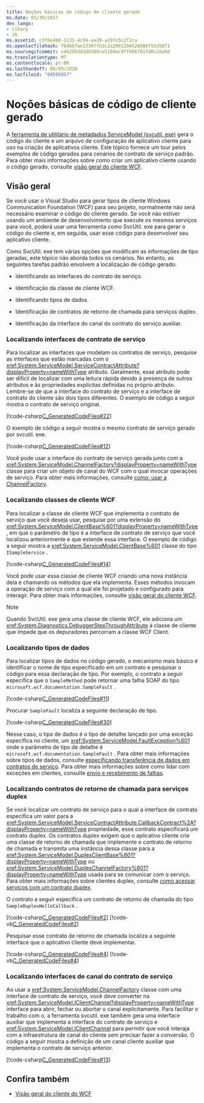 ```yaml
---
title: Noções básicas de código de cliente gerado
ms.date: 03/30/2017
dev_langs:
- csharp
- vb
ms.assetid: c3f6e4b0-1131-4c94-aa39-a197c5c2f2ca
ms.openlocfilehash: f04b67ae13307fb3c2a2981204526880f55d58f1
ms.sourcegitcommit: cdb295dd1db589ce5169ac9ff096f01fd0c2da9d
ms.translationtype: MT
ms.contentlocale: pt-BR
ms.lasthandoff: 06/09/2020
ms.locfileid: "84595057"
---
```

# <a name="understanding-generated-client-code"></a>Noções básicas de código de cliente gerado
A [ferramenta de utilitário de metadados ServiceModel (svcutil. exe)](../servicemodel-metadata-utility-tool-svcutil-exe.md) gera o código do cliente e um arquivo de configuração de aplicativo cliente para uso na criação de aplicativos cliente. Este tópico fornece um tour pelos exemplos de código gerados para cenários de contrato de serviço padrão. Para obter mais informações sobre como criar um aplicativo cliente usando o código gerado, consulte [visão geral do cliente WCF](../wcf-client-overview.md).  
  
## <a name="overview"></a>Visão geral  
 Se você usar o Visual Studio para gerar tipos de cliente Windows Communication Foundation (WCF) para seu projeto, normalmente não será necessário examinar o código do cliente gerado. Se você não estiver usando um ambiente de desenvolvimento que execute os mesmos serviços para você, poderá usar uma ferramenta como SvcUtil. exe para gerar o código do cliente e, em seguida, usar esse código para desenvolver seu aplicativo cliente.  
  
 Como SvcUtil. exe tem várias opções que modificam as informações de tipo geradas, este tópico não aborda todos os cenários. No entanto, as seguintes tarefas padrão envolvem a localização de código gerado:  
  
- Identificando as interfaces do contrato de serviço.  
  
- Identificação da classe de cliente WCF.  
  
- Identificando tipos de dados.  
  
- Identificação de contratos de retorno de chamada para serviços duplex.  
  
- Identificação da interface do canal do contrato do serviço auxiliar.  
  
### <a name="finding-service-contract-interfaces"></a>Localizando interfaces de contrato de serviço  
 Para localizar as interfaces que modelam os contratos de serviço, pesquise as interfaces que estão marcadas com o <xref:System.ServiceModel.ServiceContractAttribute?displayProperty=nameWithType> atributo. Geralmente, esse atributo pode ser difícil de localizar com uma leitura rápida devido à presença de outros atributos e às propriedades explícitas definidas no próprio atributo. Lembre-se de que a interface do contrato de serviço e a interface de contrato do cliente são dois tipos diferentes. O exemplo de código a seguir mostra o contrato de serviço original.  
  
 [!code-csharp[C_GeneratedCodeFiles#22](../../../../samples/snippets/csharp/VS_Snippets_CFX/c_generatedcodefiles/cs/proxycode.cs#22)]  
  
 O exemplo de código a seguir mostra o mesmo contrato de serviço gerado por svcutil. exe.  
  
 [!code-csharp[C_GeneratedCodeFiles#12](../../../../samples/snippets/csharp/VS_Snippets_CFX/c_generatedcodefiles/cs/proxycode.cs#12)]  
  
 Você pode usar a interface do contrato de serviço gerada junto com a <xref:System.ServiceModel.ChannelFactory?displayProperty=nameWithType> classe para criar um objeto de canal do WCF com o qual invocar operações de serviço. Para obter mais informações, consulte [como: usar a ChannelFactory](how-to-use-the-channelfactory.md).  
  
### <a name="finding-wcf-client-classes"></a>Localizando classes de cliente WCF  
 Para localizar a classe de cliente WCF que implementa o contrato de serviço que você deseja usar, pesquise por uma extensão do <xref:System.ServiceModel.ClientBase%601?displayProperty=nameWithType> , em que o parâmetro de tipo é a interface de contrato de serviço que você localizou anteriormente e que estende essa interface. O exemplo de código a seguir mostra a <xref:System.ServiceModel.ClientBase%601> classe do tipo `ISampleService` .  
  
 [!code-csharp[C_GeneratedCodeFiles#14](../../../../samples/snippets/csharp/VS_Snippets_CFX/c_generatedcodefiles/cs/proxycode.cs#14)]  
  
 Você pode usar essa classe de cliente WCF criando uma nova instância dela e chamando os métodos que ela implementa. Esses métodos invocam a operação de serviço com a qual ele foi projetado e configurado para interagir. Para obter mais informações, consulte [visão geral do cliente WCF](../wcf-client-overview.md).  
  
> [!NOTE]
> Quando SvcUtil. exe gera uma classe de cliente WCF, ele adiciona um <xref:System.Diagnostics.DebuggerStepThroughAttribute> à classe de cliente que impede que os depuradores percorram a classe WCF Client.  
  
### <a name="finding-data-types"></a>Localizando tipos de dados  
 Para localizar tipos de dados no código gerado, o mecanismo mais básico é identificar o nome de tipo especificado em um contrato e pesquisar o código para essa declaração de tipo. Por exemplo, o contrato a seguir especifica que o `SampleMethod` pode retornar uma falha SOAP do tipo `microsoft.wcf.documentation.SampleFault` .  
  
 [!code-csharp[C_GeneratedCodeFiles#11](../../../../samples/snippets/csharp/VS_Snippets_CFX/c_generatedcodefiles/cs/proxycode.cs#11)]  
  
 Procurar `SampleFault` localiza a seguinte declaração de tipo.  
  
 [!code-csharp[C_GeneratedCodeFiles#30](../../../../samples/snippets/csharp/VS_Snippets_CFX/c_generatedcodefiles/cs/proxycode.cs#30)]  
  
 Nesse caso, o tipo de dados é o tipo de detalhe lançado por uma exceção específica no cliente, um <xref:System.ServiceModel.FaultException%601> onde o parâmetro de tipo de detalhe é `microsoft.wcf.documentation.SampleFault` . Para obter mais informações sobre tipos de dados, consulte [especificando transferência de dados em contratos de serviço](specifying-data-transfer-in-service-contracts.md). Para obter mais informações sobre como lidar com exceções em clientes, consulte [envio e recebimento de falhas](../sending-and-receiving-faults.md).  
  
### <a name="finding-callback-contracts-for-duplex-services"></a>Localizando contratos de retorno de chamada para serviços duplex  
 Se você localizar um contrato de serviço para o qual a interface de contrato especifica um valor para a <xref:System.ServiceModel.ServiceContractAttribute.CallbackContract%2A?displayProperty=nameWithType> propriedade, esse contrato especificará um contrato duplex. Os contratos duplex exigem que o aplicativo cliente crie uma classe de retorno de chamada que implemente o contrato de retorno de chamada e transmita uma instância dessa classe para a <xref:System.ServiceModel.DuplexClientBase%601?displayProperty=nameWithType> ou <xref:System.ServiceModel.DuplexChannelFactory%601?displayProperty=nameWithType> usada para se comunicar com o serviço. Para obter mais informações sobre clientes duplex, consulte [como acessar serviços com um contrato duplex](how-to-access-services-with-a-duplex-contract.md).  
  
 O contrato a seguir especifica um contrato de retorno de chamada do tipo `SampleDuplexHelloCallback` .  
  
 [!code-csharp[C_GeneratedCodeFiles#2](../../../../samples/snippets/csharp/VS_Snippets_CFX/c_generatedcodefiles/cs/duplexproxycode.cs#2)]
 [!code-vb[C_GeneratedCodeFiles#2](../../../../samples/snippets/visualbasic/VS_Snippets_CFX/c_generatedcodefiles/vb/duplexproxycode.vb#2)]  
  
 Pesquisar esse contrato de retorno de chamada localiza a seguinte interface que o aplicativo cliente deve implementar.  
  
 [!code-csharp[C_GeneratedCodeFiles#4](../../../../samples/snippets/csharp/VS_Snippets_CFX/c_generatedcodefiles/cs/duplexproxycode.cs#4)]
 [!code-vb[C_GeneratedCodeFiles#4](../../../../samples/snippets/visualbasic/VS_Snippets_CFX/c_generatedcodefiles/vb/duplexproxycode.vb#4)]  
  
### <a name="finding-service-contract-channel-interfaces"></a>Localizando interfaces de canal do contrato de serviço  
 Ao usar a <xref:System.ServiceModel.ChannelFactory> classe com uma interface de contrato de serviço, você deve converter na <xref:System.ServiceModel.IClientChannel?displayProperty=nameWithType> interface para abrir, fechar ou abortar o canal explicitamente. Para facilitar o trabalho com o, a ferramenta svcutil. exe também gera uma interface auxiliar que implementa a interface do contrato de serviço e <xref:System.ServiceModel.IClientChannel> para permitir que você interaja com a infraestrutura de canal do cliente sem precisar fazer a conversão. O código a seguir mostra a definição de um canal cliente auxiliar que implementa o contrato de serviço anterior.  
  
 [!code-csharp[C_GeneratedCodeFiles#13](../../../../samples/snippets/csharp/VS_Snippets_CFX/c_generatedcodefiles/cs/proxycode.cs#13)]  
  
## <a name="see-also"></a>Confira também

- [Visão geral do cliente do WCF](../wcf-client-overview.md)
